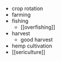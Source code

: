- crop rotation
- farming
- fishing
    - [[overfishing]]
- harvest
    - good harvest
- hemp cultivation
- [[sericulture]]
